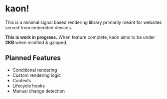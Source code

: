 # kaon!
This is a minimal signal based rendering library primarily meant for websites served from embedded devices.

**This is work in progress.** When feature complete, kaon aims to be under **2KB** when minified & gzipped.

## Planned Features
+ Conditional rendering
+ Custom rendering logic
+ Contexts
+ Lifecycle hooks
+ Manual change detection
